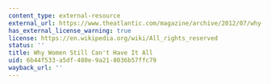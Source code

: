 ```yaml
---
content_type: external-resource
external_url: https://www.theatlantic.com/magazine/archive/2012/07/why-women-still-cant-have-it-all/309020/
has_external_license_warning: true
license: https://en.wikipedia.org/wiki/All_rights_reserved
status: ''
title: Why Women Still Can't Have It All
uid: 6b44f533-a5df-480e-9a21-8036b57ffc79
wayback_url: ''
---
```

